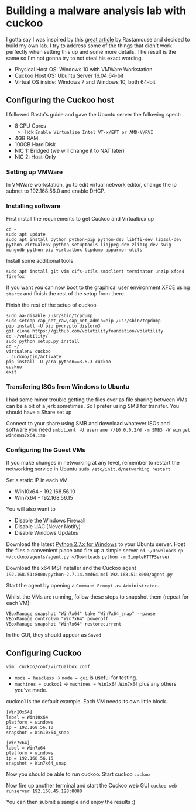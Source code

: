 # Building a malware analysis lab with cuckoo

I gotta say I was inspired by this [great article](https://rastamouse.me/2017/05/playing-with-cuckoo/) by Rastamouse and decided to build my own lab. I try to address some of the things that didn't work perfectly when setting this up and some more details. The result is the same so I'm not gonna try to not steal his exact wording.

* Physical Host OS: Windows 10 with VMWare Workstation
* Cuckoo Host OS: Ubuntu Server 16.04 64-bit
* Virtual OS inside: Windows 7 and Windows 10, both 64-bit

## Configuring the Cuckoo host
I followed Rasta's guide and gave the Ubuntu server the following spect:
* 8 CPU Cores
    * Tick `Enable Virtualize Intel VT-x/EPT or AMD-V/RVI`
* 4GB RAM
* 100GB Hard Disk
* NIC 1: Bridged (we will change it to NAT later)
* NIC 2: Host-Only

### Setting up VMWare
In VMWare workstation, go to edit virtual network editor, change the ip subnet to 192.168.56.0 and enable DHCP.

### Installing software
First install the requirements to get Cuckoo and Virtualbox up
```
cd ~
sudo apt update
sudo apt install python python-pip python-dev libffi-dev libssl-dev python-virtualenv python-setuptools libjpeg-dev zlib1g-dev swig mongodb python-pip virtualbox tcpdump apparmor-utils
```

Install some additional tools
```
sudo apt install git vim cifs-utils smbclient terminator unzip xfce4 firefox
```

If you want you can now boot to the graphical user environment XFCE using `startx` and finish the rest of the setup from there.

Finish the rest of the setup of cuckoo
```
sudo aa-disable /usr/sbin/tcpdump
sudo setcap cap_net_raw,cap_net_admin=eip /usr/sbin/tcpdump
pip install -U pip pycrypto distorm3
git clone https://github.com/volatilityfoundation/volatility
cd ~/volatility/
sudo python setup.py install
cd ~/
virtualenv cuckoo
. cuckoo/bin/activate
pip install -U yara-python==3.6.3 cuckoo
cuckoo
exit
```

### Transfering ISOs from Windows to Ubuntu
I had some minor trouble getting the files over as file sharing between VMs can be a bit of a jerk sometimes. So I prefer using SMB for transfer. You should have a Share set up 

Connect to your share using SMB and download whatever ISOs and software you need
`smbclient -U username //10.0.0.2/d -m SMB3 -W win`
`get windows7x64.iso`

### Configuring the Guest VMs
If you make changes in networking at any level, remember to restart the networking service in Ubuntu
`sudo /etc/init.d/networking restart`

Set a static IP in each VM
* Win10x64 - 192.168.56.10
* Win7x64 - 192.168.56.15


You will also want to
* Disable the Windows Firewall
* Disable UAC (Never Notify)
* Disable Windows Updates


Download the latest [Python 2.7.x for Windows](https://www.python.org/downloads/release/python-2714/) to your Ubuntu server. Host the files a convenient place and fire up a simple server
`cd ~/Downloads`
`cp ~/cuckoo/agents/agent.py ~/Downloads`
`python -m SimpleHTTPServer`

Download the x64 MSI installer and the Cuckoo agent
`192.168.51:8000/python-2.7.14.amd64.msi`
`192.168.51:8000/agent.py`

Start the agent by opening a `Command Prompt as Administrator`.

Whilst the VMs are running, follow these steps to snapshot them (repeat for each VM):
```
VBoxManage snapshot "Win7x64" take "Win7x64_snap" --pause
VBoxManage controlvm "Win7x64" poweroff
VBoxManage snapshot "Win7x64" restorecurrent
```



In the GUI, they should appear as `Saved`


## Configuring Cuckoo

`vim .cuckoo/conf/virtualbox.conf`


* `mode = headless` -> `mode = gui` is useful for testing.
* `machines = cuckoo1` -> `machines = Win1x64,Win7x64` plus any others you’ve made.

cuckoo1 is the default example. Each VM needs its own little block.
```
[Win10x64]
label = Win10x64
platform = windows
ip = 192.168.56.10
snapshot = Win10x64_snap

[Win7x64]
label = Win7x64
platform = windows
ip = 192.168.56.15
snapshot = Win7x64_snap
```

Now you should be able to run cuckoo. Start cuckoo
`cuckoo`

Now fire up another terminal and start the Cuckoo web GUI
`cuckoo web runserver 192.168.45.128:8080`


You can then submit a sample and enjoy the results :)